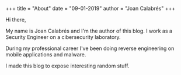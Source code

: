 +++ 
title = "About" 
date = "09-01-2019" 
author = "Joan Calabrés" 
+++

Hi there,

My name is Joan Calabrés and I'm the author of this blog. I work as a Security Engineer on a cibersecurity laboratory.

During my professional career I've been doing reverse engineering on mobile applications and malware. 

I made this blog to expose interesting random stuff.
